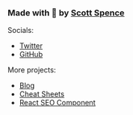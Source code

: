 ### Made with 💜 by <a href='https://ss10.dev' goal='LBBKKK7B'>Scott Spence</a>

Socials:

- <a href='https://ss10.dev/twitter' goal='II7VIVYV'>
    Twitter
  </a>
- <a href='https://ss10.dev/git' goal='CRBDUSXZ'>
    GitHub
  </a>

More projects:

- <a href='https://ss10.dev/blog' goal='VFSJCH34'>
    Blog
  </a>
- <a href='https://cheatsheets.xyz' goal='CASBWEJM'>
    Cheat Sheets
  </a>
- <a href='https://github.com/spences10/react-seo-component' goal='S6TKIWHH'>
  React SEO Component </a>
